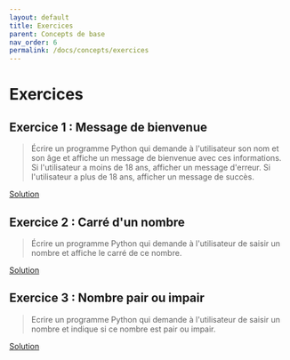 ```yaml
---
layout: default
title: Exercices
parent: Concepts de base
nav_order: 6
permalink: /docs/concepts/exercices
---
```


# Exercices

## Exercice 1 : Message de bienvenue
>Écrire un programme Python qui demande à l'utilisateur son nom et son âge et affiche un message de bienvenue avec ces informations. Si l'utilisateur a moins de 18 ans, afficher un message d'erreur. Si l'utilisateur a plus de 18 ans, afficher un message de succès.

[Solution](https://github.com/rodolphebarbanneau/python/blob/main/docs/01/exercises/01.py)

## Exercice 2 : Carré d'un nombre
>Écrire un programme Python qui demande à l'utilisateur de saisir un nombre et affiche le carré de ce nombre.

[Solution](https://github.com/rodolphebarbanneau/python/blob/main/docs/01/exercises/02.py)

## Exercice 3 : Nombre pair ou impair
>Ecrire un programme Python qui demande à l'utilisateur de saisir un nombre et indique si ce nombre est pair ou impair.

[Solution](https://github.com/rodolphebarbanneau/python/blob/main/docs/01/exercises/03.py)
